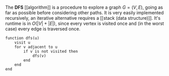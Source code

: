 
The **DFS** [[algorithm]] is a procedure to explore a graph $G = (V, E)$, going as far as possible before considering other paths. It is very easily implemented recursively, an iterative alternative requires a [[stack (data structure)]]. It's runtime is in $O(|V| + |E|)$, since every vertex is visited once and (in the worst case) every edge is traversed once.

```
function dfs(u)
	visit u
	for v adjacent to u
		if v is not visited then
			dfs(v)
		end
	end
end
```

